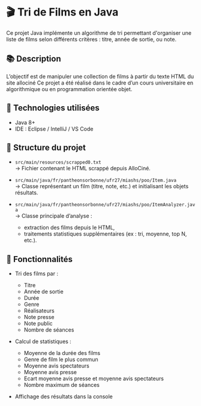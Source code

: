 # 🎬 Tri de Films en Java

Ce projet Java implémente un algorithme de tri permettant d'organiser une liste de films selon différents critères : titre, année de sortie, ou note.

## 📚 Description

L’objectif est de manipuler une collection de films à partir du texte HTML du site allociné
Ce projet a été réalisé dans le cadre d’un cours universitaire en algorithmique ou en programmation orientée objet.

## 🧰 Technologies utilisées

- Java 8+
- IDE : Eclipse / IntelliJ / VS Code

## 📂 Structure du projet
- `src/main/resources/scrapped0.txt`  
  → Fichier contenant le HTML scrappé depuis AlloCiné.

- `src/main/java/fr/pantheonsorbonne/ufr27/miashs/poo/Item.java`  
  → Classe représentant un film (titre, note, etc.) et initialisant les objets résultats.

- `src/main/java/fr/pantheonsorbonne/ufr27/miashs/poo/ItemAnalyzer.java`  
  → Classe principale d’analyse :
  - extraction des films depuis le HTML,
  - traitements statistiques supplémentaires (ex : tri, moyenne, top N, etc.).

## 🔄 Fonctionnalités

- Tri des films par :
  - Titre
  - Année de sortie
  - Durée
  - Genre
  - Réalisateurs
  - Note presse
  - Note public
  - Nombre de séances

- Calcul de statistiques :
  - Moyenne de la durée des films
  - Genre de film le plus commun
  - Moyenne avis spectateurs
  - Moyenne avis presse
  - Ecart moyenne avis presse et moyenne avis spectateurs
  - Nombre maximum de séances
  
- Affichage des résultats dans la console


